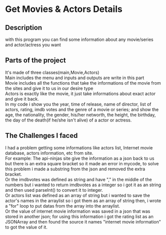 # Get Movies & Actors Details
## Description
with this program you can find some information about any movie/series and actor/actress you want 
## Parts of the project
It's made of three classes(main,Movie,Actors)  
Main includes the menu and inputs and outputs are write in this part  
Movie includes all the functions that take the informations of the movie from the sites and give it to us in our desire type   
Actors is exactly like the movie, it just take informations about exact actor and give it back.   
In my code i show you the year, time of release, name of director, list of actors, rating, imdb votes and the genre of a movie or series; and show the age, the nationality, the gender, his/her networth, the height, the birthday, the day of the death(if he/she isn't alive) of a actor or actress. 

## The Challenges I faced
I had a problem getting some informations like actors list, Internet movie database, actors information,  etc from site.  
For example: The api-ninjas site give the information as a json back to us but there is an extra square bracket so it made an error in mycode, to solve this problem i made a substring from the json and removed the extra bracket.  
Or the imdbvotes was defined as string and have "," in the middle of the numbers but i wanted to return imdbvotes as a integer so i got it as an string and then used parseInt() to convert it to integer.  
Or actors list was defined as an array of string but i wanted to save the actor's names in the arraylist so i got them as an array of string then, i wrote a "for" loop to put datas from the array into the arraylist.   
Or the value of internet movie information was saved in a json that was stored in another json; for using this information i got the rating list as an JSONArray and then found the source it names "internet movie information" to got the value of it.
